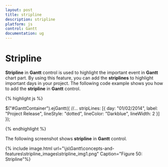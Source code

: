 ```yaml
---
layout: post
title: stripline
description: stripline
platform: js
control: Gantt
documentation: ug
---
```


# Stripline

**Stripline** in **Gantt** control is used to highlight the important event in **Gantt** chart part. By using this feature, you can add the **striplines** to highlight important days in your project. The following code example shows you how to add the **stripline** in **Gantt** control.



{% highlight js %}


$("#GanttContainer").ejGantt({
    //...
    stripLines: [{
        day: "01/02/2014",
        label: "Project Release",
        lineStyle: "dotted",
        lineColor: "Darkblue",
        lineWidth: 2
    }]
});


{% endhighlight %}







The following screenshot shows **stripline** in **Gantt** control.



{% include image.html url="\js\Gantt\concepts-and-features\stripline_images\stripline_img1.png" Caption="Figure 50: Stripline"%}

